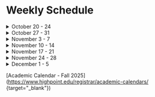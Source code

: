 # Weekly Schedule
<details>
   <summary> October 20 - 24 </summary>
   <br>
   
   **Tuesday 21st**
   1. Portfolio Website
   2. Pages
   3. File and Folder Organization
   <br>
   
   **Thursday 23rd**
   1. Dates for each section to be complete
   2. New HTML
   3. New CSS
   4. Validators
      
</details>

<details>
   <summary> October 27 - 31 </summary>
   <br>

   **Tuesday 28th**
   1. Topic 1
   2. Topic 2
   3. Topic 3
   
   **Thursday 30th**
   1. Topic 1
   2. Topic 2
   3. Topic 3
</details>

<details>
   <summary> November 3 - 7 </summary>
   <br>

   **Tuesday 4th**
   1. Topic 1
   2. Topic 2
   3. Topic 3
   
   **Thursday 6th**
   1. Topic 1
   2. Topic 2
   3. Topic 3
</details>

<details>
   <summary> November 10 - 14 </summary>
   <br>
   
   **Tuesday 11th**
   1. Topic 1
   2. Topic 2
   3. Topic 3
   
   **Thursday 13th**
   1. Topic 1
   2. Topic 2
   3. Topic 3

</details>

<details>
   <summary> November 17 - 21 </summary>
   <br>
   
   **Tuesday 18th**
   1. Topic 1
   2. Topic 2
   3. Topic 3
   
   **Thursday 20th**
   1. Topic 1
   2. Topic 2
   3. Topic 3

</details>

<details>
   <summary> November 24 - 28 </summary>
   <br>
   
   **Tuesday 25th**
   1. Topic 1
   2. Topic 2
   3. Topic 3
   
   **Thursday 27th**
   1. Topic 1
   2. Topic 2
   3. Topic 3

</details>

<details>
   <summary> December 1 - 5 </summary>
   <br>
   
   **Tuesday 2nd**
   1. Topic 1
   2. Topic 2
   3. Topic 3
   
   **Thursday 4th** (*last day of class*)
   1. Topic 1
   2. Topic 2
   3. Topic 3

</details>

[Academic Calendar - Fall 2025](https://www.highpoint.edu/registrar/academic-calendars/ {target="_blank"})

